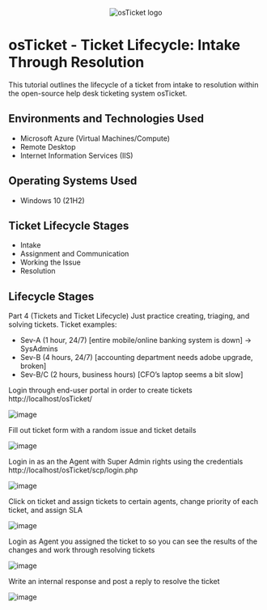 <p align="center">
<img src="https://i.imgur.com/Clzj7Xs.png" alt="osTicket logo"/>
</p>

<h1>osTicket - Ticket Lifecycle: Intake Through Resolution</h1>
This tutorial outlines the lifecycle of a ticket from intake to resolution within the open-source help desk ticketing system osTicket.<br />


<h2>Environments and Technologies Used</h2>

- Microsoft Azure (Virtual Machines/Compute)
- Remote Desktop
- Internet Information Services (IIS)

<h2>Operating Systems Used </h2>

- Windows 10</b> (21H2)

<h2>Ticket Lifecycle Stages</h2>

- Intake
- Assignment and Communication
- Working the Issue
- Resolution

<h2>Lifecycle Stages</h2>

Part 4 (Tickets and Ticket Lifecycle)
Just practice creating, triaging, and solving tickets. Ticket examples:

- Sev-A (1 hour, 24/7) [entire mobile/online banking system is down] -> SysAdmins
- Sev-B (4 hours, 24/7) [accounting department needs adobe upgrade, broken]
- Sev-B/C (2 hours, business hours) [CFO’s laptop seems a bit slow]

Login through end-user portal in order to create tickets http://localhost/osTicket/

![image](https://github.com/WesGough/ticket-lifecycle/assets/150361198/6655be48-b1f4-4ef4-a508-b012c92c0be3)

Fill out ticket form with a random issue and ticket details

![image](https://github.com/WesGough/ticket-lifecycle/assets/150361198/1ec04528-72a7-48c0-8bf4-aaf04e67fa57)

Login in as an the Agent with Super Admin rights using the credentials  http://localhost/osTicket/scp/login.php

![image](https://github.com/WesGough/ticket-lifecycle/assets/150361198/d380f61f-3c6a-4536-858e-dbbf93e9893b)

Click on ticket and assign tickets to certain agents, change priority of each ticket, and assign SLA

![image](https://github.com/WesGough/ticket-lifecycle/assets/150361198/bf1c901a-21cd-47a3-b1e8-7f9c8c3bafe8)

Login as Agent you assigned the ticket to so you can see the results of the changes and work through resolving tickets

![image](https://github.com/WesGough/ticket-lifecycle/assets/150361198/7b75008a-42e9-40cc-8bdf-6dd6abd4dc40)

Write an internal response and post a reply to resolve the ticket

![image](https://github.com/WesGough/ticket-lifecycle/assets/150361198/793ba4d6-c056-4dfa-befe-50502c1d9532)












